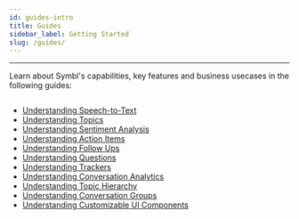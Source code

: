 ```yaml
---
id: guides-intro
title: Guides
sidebar_label: Getting Started
slug: /guides/
---
```

---

Learn about Symbl's capabilities, key features and business usecases in the following guides:

<div class="row">
  <div class="column">
    <div class="card4">

* [Understanding Speech-to-Text](/docs/concepts/speech-to-text)
* [Understanding Topics](/docs/concepts/topics)
* [Understanding Sentiment Analysis](/docs/concepts/sentiment-analysis)
* [Understanding Action Items](/docs/concepts/action-items)
* [Understanding Follow Ups](/docs/concepts/follow-ups)
* [Understanding Questions](/docs/concepts/questions)
* [Understanding Trackers](/docs/concepts/trackers)
* [Understanding Conversation Analytics](/docs/concepts/conversational-analytics)
* [Understanding Topic Hierarchy](/docs/concepts/topic-hierarchy)
* [Understanding Conversation Groups](/docs/concepts/conversation-groups)
* [Understanding Customizable UI Components](/docs/conversation-api/concepts/ui-components)

</div>
  </div></div>
